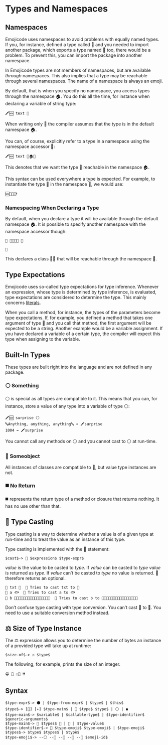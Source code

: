 # Types and Namespaces

## Namespaces

Emojicode uses namespaces to avoid problems with equally named types. If you,
for instance, defined a type called 🌽 and you needed to import another package,
which exports a type named 🌽 too, there would be a problem. To prevent this,
you can import the package into another namespace.

In Emojicode types are not members of namespaces, but are available *through*
namespaces. This also implies that a type may be reachable through several
namespaces. The name of a namespace is always an emoji.

By default, that is when you specify no namespace, you access types through the
namespace 🏠. You do this all the time, for instance when declaring a variable
of string type:

```
🖍🆕 text 🔡
```

When writing only 🔡 the compiler assumes that the type is in the default
namespace 🏠.

You can, of course, explicitly refer to a type in a namespace using the
namespace accessor 🔶:

```
🖍🆕 text 🔶🏠🔡
```

This denotes that we want the type 🔡 reachable in the namespace 🏠.

This syntax can be used everywhere a type is expected. For example, to instantiate
the type 💉 in the namespace 🏥, we would use:

```
🆕🔶💉🏥❗️
```

### Namespacing When Declaring a Type

By default, when you declare a type it will be available through the default
namespace 🏠. It is possible to specify another namespace with the namespace
accessor though:

```
🐇 🔶🏨👩‍💼 🍇

🍉
```

This declares a class 👩‍💼 that will be reachable through the namespace 🏨.

## Type Expectations

Emojicode uses so-called type expectations for type inference. Whenever an
expression, whose type is determined by type inference, is evaluated, type
expectations are considered to determine the type. This mainly concerns
[literals](literals.html).

When you call a method, for instance, the types of the parameters become type
expectations. If, for example, you defined a method that takes one argument of type 🔡
and you call that method, the first argument will be expected to be a string.
Another example would be a variable assignment. If you have declared a variable
of a certain type, the compiler will expect this type when assigning to the
variable.

## Built-In Types

These types are built right into the language and are not defined in any
package.

### ⚪ Something

⚪ is special as all types are compatible to it. This means
that you can, for instance, store a value of any type into a variable of type ⚪:

```
🖍🆕 surprise ⚪
🔤Anything, anything, anything🔤 ➡️ 🖍surprise
1004 ➡️ 🖍surprise
```

You cannot call any methods on ⚪ and you cannot cast to ⚪ at run-time.

### 🔵 Someobject

All instances of classes are compatible to 🔵, but value type instances are not.

### ◼️ No Return

◼️ represents the return type of a method or closure that returns nothing.
It has no use other than that.

## 🔲 Type Casting

Type casting is a way to determine whether a value is of a given type at
run-time and to treat the value as an instance of this type.

Type casting is implemented with the 🔲 statement:

```syntax
$cast$-> 🔲 $expression$ $type-expr$
```

*value* is the value to be casted to *type*. If *value* can be casted to *type*
*value* is returned as *type*. If *value* can’t be casted to *type* no value
is returned. 🔲 therefore returns an optional.

```
🔲 txt 🔡  💭 Tries to cast txt to 🔡
🔲 a 🐟  💭 Tries to cast a to 🐟
🔲 b 🥠🐚🥞🐚🦑🐚🍬🥞🐚🔡🍆🍆🍆🔢💯🍆  💭 Tries to cast b to 🥠🐚🥞🐚🦑🐚🍬🥞🐚🔡🍆🍆🍆🔢💯🍆
```

Don’t confuse type casting with type conversion. You can’t cast 🔢 to
💯. You need to use a suitable conversion method instead.

## ⚖️ Size of Type Instance

The ⚖️ expression allows you to determine the number of bytes an instance of
a provided type will take up at runtime:

```syntax
$size-of$-> ⚖️ $type$
```

The following, for example, prints the size of an integer.

```
😀 🔡 ⚖️🔢 ❗️❗️
```

## Syntax

```syntax
$type-expr$-> ⚫️ | $type-from-expr$ | $type$ | $this$
$type$-> [🍬] [✴️] $type-main$ | 🚨 $type$ $type$ | ⚪ | ◼️
$type-main$-> $variable$ | $callable-type$ | $type-identifier$ $generic-arguments$
$type-main$-> 🍱 $types$ 🍱 | 🔵 | $type-value$
$type-identifier$-> 🔶 $type-emoji$ $type-emoji$ | $type-emoji$
$types$-> $type$ $types$ | $type$
$type-emoji$-> --⚪ --🔵 --🍬 --🍱 --🔶 $emoji-id$
```
